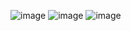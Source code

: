 ![image](https://github.com/user-attachments/assets/ed222601-84cf-4d75-921e-8d3dfebbc9a7)
![image](https://github.com/user-attachments/assets/663ec68d-3973-4d5d-9132-b074746dc1de)
![image](https://github.com/user-attachments/assets/f191a630-afc0-4eb6-8147-5db61d9e2cdb)
